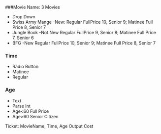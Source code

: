 ###Movie Name: 3 Movies
* Drop Down
* Swiss Army Mange -New: Regular FullPrice 10, Senior 9; Matinee Full Price 8, Senior 7
* Jungle Book -Not New Regular FullPrice 9, Senior 8; Matinee Full Price 7, Senior 6 
* BFG -New Regular FullPrice 10, Senior 9; Matinee Full Price 8, Senior 7

### Time
* Radio Button
* Matinee
* Regular

### Age
* Text
* Parse Int
* Age<60 Full Price
* Age>60 Senior Citizen


Ticket: MovieName, Time, Age
Output Cost
